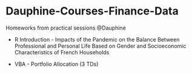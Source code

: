 # Dauphine-Courses-Finance-Data
Homeworks from practical sessions @Dauphine

- R Introduction -
Impacts of the Pandemic on the Balance Between Professional and Personal Life Based on Gender and Socioeconomic Characteristics of French Households

- VBA - Portfolio Allocation (3 TDs)
